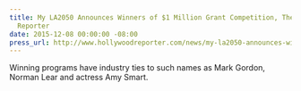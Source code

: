 ```yaml
---
title: My LA2050 Announces Winners of $1 Million Grant Competition, The Hollywood
  Reporter
date: 2015-12-08 00:00:00 -08:00
press_url: http://www.hollywoodreporter.com/news/my-la2050-announces-winners-1-846985
---
```


Winning programs have industry ties to such names as Mark Gordon, Norman Lear and actress Amy Smart.
